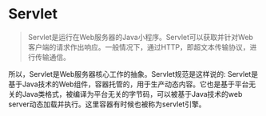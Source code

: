 # Servlet

> Servlet是运行在Web服务器的Java小程序。Servlet可以获取并针对Web客户端的请求作出响应。一般情况下，通过HTTP，即超文本传输协议，进行传输通信。

所以，Servlet是Web服务器核心工作的抽象。Servlet规范是这样说的: Servlet是基于Java技术的Web组件，容器托管的，用于生产动态内容。它也是基于平台无关的Java类格式，被编译为平台无关的字节码，可以被基于Java技术的web server动态加载并执行。这里容器有时候也被称为servlet引擎。